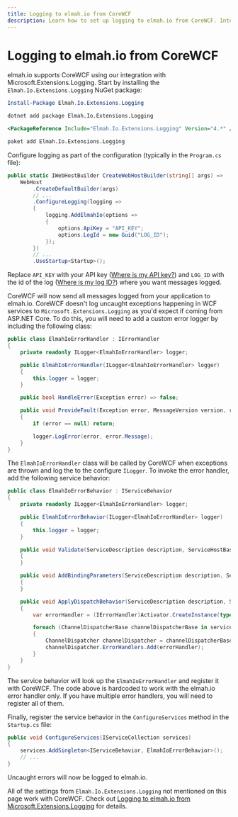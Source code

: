 ```yaml
---
title: Logging to elmah.io from CoreWCF
description: Learn how to set up logging to elmah.io from CoreWCF. Integrating cloud-logging from CoreWCF is easy with the Microsoft.Extensions.Logging integration.
---
```


# Logging to elmah.io from CoreWCF

elmah.io supports CoreWCF using our integration with Microsoft.Extensions.Logging. Start by installing the `Elmah.Io.Extensions.Logging` NuGet package:

```powershell fct_label="Package Manager"
Install-Package Elmah.Io.Extensions.Logging
```
```cmd fct_label=".NET CLI"
dotnet add package Elmah.Io.Extensions.Logging
```
```xml fct_label="PackageReference"
<PackageReference Include="Elmah.Io.Extensions.Logging" Version="4.*" />
```
```xml fct_label="Paket CLI"
paket add Elmah.Io.Extensions.Logging
```

Configure logging as part of the configuration (typically in the `Program.cs` file):

```csharp
public static IWebHostBuilder CreateWebHostBuilder(string[] args) =>
    WebHost
        .CreateDefaultBuilder(args)
        // ...
        .ConfigureLogging(logging =>
        {
            logging.AddElmahIo(options =>
            {
                options.ApiKey = "API_KEY";
                options.LogId = new Guid("LOG_ID");
            });
        })
        // ...
        .UseStartup<Startup>();

```

Replace `API_KEY` with your API key ([Where is my API key?](https://docs.elmah.io/where-is-my-api-key/)) and `LOG_ID` with the id of the log ([Where is my log ID?](https://docs.elmah.io/where-is-my-log-id/)) where you want messages logged.

CoreWCF will now send all messages logged from your application to elmah.io. CoreWCF doesn't log uncaught exceptions happening in WCF services to `Microsoft.Extensions.Logging` as you'd expect if coming from ASP.NET Core. To do this, you will need to add a custom error logger by including the following class:

```csharp
public class ElmahIoErrorHandler : IErrorHandler
{
    private readonly ILogger<ElmahIoErrorHandler> logger;

    public ElmahIoErrorHandler(ILogger<ElmahIoErrorHandler> logger)
    {
        this.logger = logger;
    }

    public bool HandleError(Exception error) => false;

    public void ProvideFault(Exception error, MessageVersion version, ref Message fault)
    {
        if (error == null) return;

        logger.LogError(error, error.Message);
    }
}
```

The `ElmahIoErrorHandler` class will be called by CoreWCF when exceptions are thrown and log the to the configure `ILogger`. To invoke the error handler, add the following service behavior:

```csharp
public class ElmahIoErrorBehavior : IServiceBehavior
{
    private readonly ILogger<ElmahIoErrorHandler> logger;

    public ElmahIoErrorBehavior(ILogger<ElmahIoErrorHandler> logger)
    {
        this.logger = logger;
    }

    public void Validate(ServiceDescription description, ServiceHostBase serviceHostBase)
    {
    }

    public void AddBindingParameters(ServiceDescription description, ServiceHostBase serviceHostBase, System.Collections.ObjectModel.Collection<ServiceEndpoint> endpoints, BindingParameterCollection parameters)
    {
    }

    public void ApplyDispatchBehavior(ServiceDescription description, ServiceHostBase serviceHostBase)
    {
        var errorHandler = (IErrorHandler)Activator.CreateInstance(typeof(ElmahIoErrorHandler), logger);

        foreach (ChannelDispatcherBase channelDispatcherBase in serviceHostBase.ChannelDispatchers)
        {
            ChannelDispatcher channelDispatcher = channelDispatcherBase as ChannelDispatcher;
            channelDispatcher.ErrorHandlers.Add(errorHandler);
        }
    }
}
```

The service behavior will look up the `ElmahIoErrorHandler` and register it with CoreWCF. The code above is hardcoded to work with the elmah.io error handler only. If you have multiple error handlers, you will need to register all of them.

Finally, register the service behavior in the `ConfigureServices` method in the `Startup.cs` file:

```csharp
public void ConfigureServices(IServiceCollection services)
{
    services.AddSingleton<IServiceBehavior, ElmahIoErrorBehavior>();
    // ...
}
```

Uncaught errors will now be logged to elmah.io.

All of the settings from `Elmah.Io.Extensions.Logging` not mentioned on this page work with CoreWCF. Check out [Logging to elmah.io from Microsoft.Extensions.Logging](/logging-to-elmah-io-from-microsoft-extensions-logging/) for details.